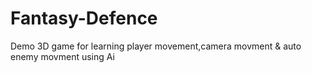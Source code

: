 # Fantasy-Defence
 Demo 3D game for learning player movement,camera movment & auto enemy movment using Ai 

